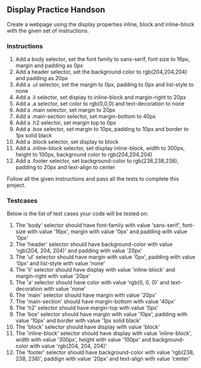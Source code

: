## Display Practice Handson

Create a webpage using the display properties inline, block and inline-block with the given set of instructions.

### Instructions
1. Add a body selector, set the font family to sans-serif, font size to 16px, margin and padding as 0px
2. Add a header selector, set the background color to rgb(204,204,204) and padding as 20px
3. Add a .ul selector, set the margin to 0px, padding to 0px and list-style to none
4. Add a .li selector, set display to inline-block and margin-right to 20px
5. Add a .a selector, set color to rgb(0,0,0) and text-decoration to none
6. Add a .main selector, set margin to 20px
7. Add a .main-section selector, set margin-bottom to 40px
8. Add a .h2 selector, set margin top to 0px
9. Add a .box selector, set margin to 10px, padding to 10px and border to 1px solid black
10. Add a .block selector, set display to block
11. Add a .inline-block selector, set display inline-block, width to 300px, height to 100px, background color to rgb(204,204,204)
12. Add a .footer selector, set background-color to rgb(238,238,238), padding to 20px and text-align to center

Follow all the given instructions and pass all the tests to complete this project.

### Testcases

Below is the list of test cases your code will be tested on:

1. The 'body' selector should have font-family with value 'sans-serif', font-size with value '16px', margin with value '0px' and padding with value '0px'
2. The 'header' selector should have background-color with value 'rgb(204, 204, 204)' and padding with value '20px'
3. The 'ul' selector should have margin with value '0px', padding with value '0px' and list-style with value 'none'
4. The 'li' selector should have display with value 'inline-block' and margin-right with value '20px'
5. The 'a' selector should have color with value 'rgb(0, 0, 0)' and text-decoration with value 'none'
6. The 'main' selector should have margin with value '20px'
7. The 'main-section' should have margin-bottom with value '40px'
8. The 'h2' selector should have margin-top with value '0px'
9. The 'box' selector should have margin with value '10px', padding with value '10px' and border with value '1px solid black'
10. The 'block' selector should have display with value 'block'
11. The 'inline-block' selector should have display with value 'inline-block', width with value '300px', height with value '100px' and background-color with value 'rgb(204, 204, 204)'
12. The 'footer' selector should have background-color with value 'rgb(238, 238, 238)', paddign with value '20px' and text-align with value 'center'
